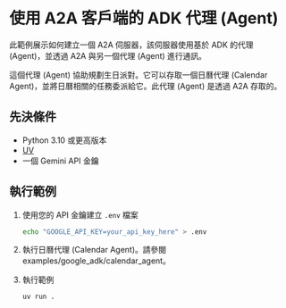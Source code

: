 # 使用 A2A 客戶端的 ADK 代理 (Agent)

此範例展示如何建立一個 A2A 伺服器，該伺服器使用基於 ADK 的代理 (Agent)，並透過 A2A 與另一個代理 (Agent) 進行通訊。

這個代理 (Agent) 協助規劃生日派對。它可以存取一個日曆代理 (Calendar Agent)，並將日曆相關的任務委派給它。此代理 (Agent) 是透過 A2A 存取的。

## 先決條件

- Python 3.10 或更高版本
- [UV](https://docs.astral.sh/uv/)
- 一個 Gemini API 金鑰

## 執行範例

1. 使用您的 API 金鑰建立 `.env` 檔案

   ```bash
   echo "GOOGLE_API_KEY=your_api_key_here" > .env
   ```

2. 執行日曆代理 (Calendar Agent)。請參閱 examples/google_adk/calendar_agent。

3. 執行範例

   ```sh
   uv run .
   ```
